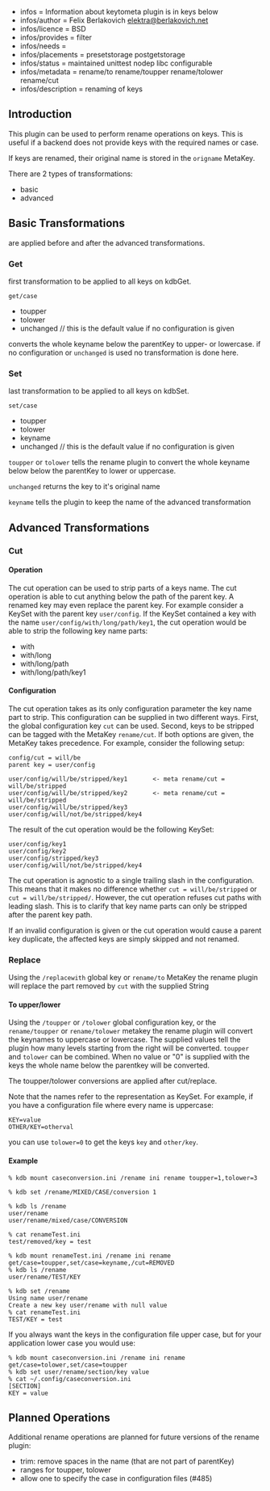 - infos = Information about keytometa plugin is in keys below
- infos/author = Felix Berlakovich <elektra@berlakovich.net>
- infos/licence = BSD
- infos/provides = filter
- infos/needs =
- infos/placements = presetstorage postgetstorage
- infos/status = maintained unittest nodep libc configurable
- infos/metadata = rename/to rename/toupper rename/tolower rename/cut
- infos/description = renaming of keys

## Introduction

This plugin can be used to perform rename operations on keys. This is useful if a backend does not provide keys
with the required names or case.

If keys are renamed, their original name is stored in the `origname` MetaKey.

There are 2 types of transformations:
* basic
* advanced

## Basic Transformations

are applied before and after the advanced transformations.

### Get

first transformation to be applied to all keys on kdbGet.

`get/case`
* toupper
* tolower
* unchanged    // this is the default value if no configuration is given

converts the whole keyname below the parentKey to upper- or lowercase. if no configuration or `unchanged` is used no transformation is done here.

### Set

last transformation to be applied to all keys on kdbSet.

`set/case`
* toupper
* tolower
* keyname
* unchanged   // this is the default value if no configuration is given

`toupper` or `tolower` tells the rename plugin to convert the whole keyname below below the parentKey to lower or uppercase.

`unchanged` returns the key to it's original name

`keyname` tells the plugin to keep the name of the advanced transformation

## Advanced Transformations

### Cut

#### Operation

The cut operation can be used to strip parts of a keys name. The cut operation is able to cut anything below the path
of the parent key. A renamed key may even replace the parent key. For example consider a KeySet with the
parent key `user/config`. If the KeySet contained a key with the name `user/config/with/long/path/key1`, the cut operation
would be able to strip the following key name parts:

* with
* with/long
* with/long/path
* with/long/path/key1

#### Configuration

The cut operation takes as its only configuration parameter the key name part to strip. This configuration can be supplied in two
different ways. First, the global configuration key `cut` can be used. Second, keys to be stripped can be tagged with the MetaKey `rename/cut`.
If both options are given, the MetaKey takes precedence. For example, consider the following setup:

    config/cut = will/be
    parent key = user/config

    user/config/will/be/stripped/key1		<- meta rename/cut = will/be/stripped
    user/config/will/be/stripped/key2		<- meta rename/cut = will/be/stripped
    user/config/will/be/stripped/key3
    user/config/will/not/be/stripped/key4

The result of the cut operation would be the following KeySet:

    user/config/key1
    user/config/key2
    user/config/stripped/key3
    user/config/will/not/be/stripped/key4

The cut operation is agnostic to a single trailing slash in the configuration. This means that it makes no difference whether `cut = will/be/stripped`
or `cut = will/be/stripped/`. However, the cut operation refuses cut paths with leading slash. This is to clarify that key name parts can only be stripped
after the parent key path.

If an invalid configuration is given or the cut operation would cause a parent key duplicate, the affected keys are simply skipped and not renamed.

### Replace

Using the `/replacewith` global key or `rename/to`  MetaKey the rename plugin will replace the part removed by `cut` with the supplied String

#### To upper/lower

Using the `/toupper` or `/tolower` global configuration key, or the `rename/toupper` or `rename/tolower` metakey the rename plugin will
convert the keynames to uppercase or lowercase.
The supplied values tell the plugin how many levels starting from the right will be converted. `toupper` and `tolower` can be combined.
When no value or "0" is supplied with the keys the whole name below the parentkey will be converted.

The toupper/tolower conversions are applied after cut/replace.

Note that the names refer to the representation as KeySet. For example, if you have a configuration file where every name is uppercase:

    KEY=value
    OTHER/KEY=otherval

you can use `tolower=0` to get the keys `key` and `other/key`.

#### Example

    % kdb mount caseconversion.ini /rename ini rename toupper=1,tolower=3

    % kdb set /rename/MIXED/CASE/conversion 1

    % kdb ls /rename
    user/rename
    user/rename/mixed/case/CONVERSION

    % cat renameTest.ini
    test/removed/key = test

    % kdb mount renameTest.ini /rename ini rename get/case=toupper,set/case=keyname,/cut=REMOVED
    % kdb ls /rename
    user/rename/TEST/KEY

    % kdb set /rename
    Using name user/rename
    Create a new key user/rename with null value
    % cat renameTest.ini
    TEST/KEY = test

If you always want the keys in the configuration file upper case,
but for your application lower case you would use:

    % kdb mount caseconversion.ini /rename ini rename get/case=tolower,set/case=toupper
    % kdb set user/rename/section/key value
    % cat ~/.config/caseconversion.ini
    [SECTION]
    KEY = value

## Planned Operations

Additional rename operations are planned for future versions of the rename plugin:
* trim: remove spaces in the name (that are not part of parentKey)
* ranges for toupper, tolower
* allow one to specify the case in configuration files (#485)


